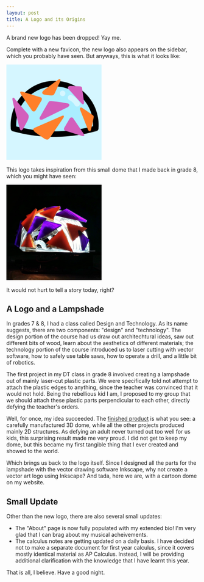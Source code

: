 ```yaml
---
layout: post
title: A Logo and its Origins
---
```


A brand new logo has been dropped! Yay me.

Complete with a new favicon, the new logo also appears on the sidebar, which you probably have seen. But anyways, this is what it looks like:

<img src="/assets/logo_background.png" alt="Cadenze dome with light blue background" width="250" height="250" />

This logo takes inspiration from this small dome that I made back in grade 8, which you might have seen:

<img src="/assets/pfp.jpg" alt="Lampshade in the dark" width="250" height="250" />

It would not hurt to tell a story today, right?

## A Logo and a Lampshade

In grades 7 & 8, I had a class called Design and Technology. As its name suggests, there are two components: "design" and "technology". The design portion of the course had us draw out architechtural ideas, saw out different bits of wood, learn about the aesthetics of different materials; the technology portion of the course introduced us to laser cutting with vector software, how to safely use table saws, how to operate a drill, and a little bit of robotics.

The first project in my DT class in grade 8 involved creating a lampshade out of mainly laser-cut plastic parts. We were specifically told not attempt to attach the plastic edges to anything, since the teacher was convinced that it would not hold. Being the rebellious kid I am, I proposed to my group that we should attach these plastic parts perpendicular to each other, directly defying the teacher's orders.

Well, for once, my idea succeeded. The [finished product](https://goo.gl/photos/TGCP5tK81RumeHxy5) is what you see: a carefully manufactured 3D dome, while all the other projects produced mainly 2D structures. As defying an adult never turned out too well for us kids, this surprising result made me very proud. I did not get to keep my dome, but this became my first tangible thing that I ever created and showed to the world.

Which brings us back to the logo itself. Since I designed all the parts for the lampshade with the vector drawing software Inkscape, why not create a vector art logo using Inkscape? And tada, here we are, with a cartoon dome on my website.

## Small Update

Other than the new logo, there are also several small updates:

- The "About" page is now fully populated with my extended bio! I'm very glad that I can brag about my musical acheivements.
- The calculus notes are getting updated on a daily basis. I have decided not to make a separate document for first year calculus, since it covers mostly identical material as AP Calculus. Instead, I will be providing additional clarification with the knowledge that I have learnt this year.

That is all, I believe. Have a good night.